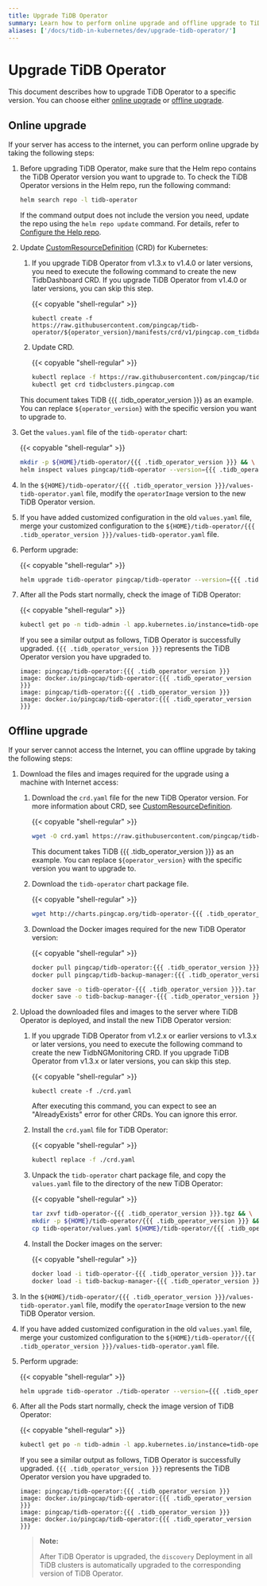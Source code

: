 ```yaml
---
title: Upgrade TiDB Operator
summary: Learn how to perform online upgrade and offline upgrade to TiDB Operator in the Kubernetes cluster.
aliases: ['/docs/tidb-in-kubernetes/dev/upgrade-tidb-operator/']
---
```


# Upgrade TiDB Operator

This document describes how to upgrade TiDB Operator to a specific version. You can choose either [online upgrade](#online-upgrade) or [offline upgrade](#offline-upgrade).

## Online upgrade

If your server has access to the internet, you can perform online upgrade by taking the following steps:

1. Before upgrading TiDB Operator, make sure that the Helm repo contains the TiDB Operator version you want to upgrade to. To check the TiDB Operator versions in the Helm repo, run the following command:

    ```bash
    helm search repo -l tidb-operator
    ```

    If the command output does not include the version you need, update the repo using the `helm repo update` command. For details, refer to [Configure the Help repo](tidb-toolkit.md#configure-the-helm-repo).

2. Update [CustomResourceDefinition](https://kubernetes.io/docs/tasks/access-kubernetes-api/custom-resources/custom-resource-definitions/) (CRD) for Kubernetes:

    1. If you upgrade TiDB Operator from v1.3.x to v1.4.0 or later versions, you need to execute the following command to create the new TidbDashboard CRD. If you upgrade TiDB Operator from v1.4.0 or later versions, you can skip this step.

        {{< copyable "shell-regular" >}}

        ```shell
        kubectl create -f https://raw.githubusercontent.com/pingcap/tidb-operator/${operator_version}/manifests/crd/v1/pingcap.com_tidbdashboards.yaml
        ```

    2. Update CRD.

        {{< copyable "shell-regular" >}}

        ```bash
        kubectl replace -f https://raw.githubusercontent.com/pingcap/tidb-operator/${operator_version}/manifests/crd.yaml && \
        kubectl get crd tidbclusters.pingcap.com
        ```

    This document takes TiDB {{{ .tidb_operator_version }}} as an example. You can replace `${operator_version}` with the specific version you want to upgrade to.

3. Get the `values.yaml` file of the `tidb-operator` chart:

    {{< copyable "shell-regular" >}}

    ```bash
    mkdir -p ${HOME}/tidb-operator/{{{ .tidb_operator_version }}} && \
    helm inspect values pingcap/tidb-operator --version={{{ .tidb_operator_version }}} > ${HOME}/tidb-operator/{{{ .tidb_operator_version }}}/values-tidb-operator.yaml
    ```

4. In the `${HOME}/tidb-operator/{{{ .tidb_operator_version }}}/values-tidb-operator.yaml` file, modify the `operatorImage` version to the new TiDB Operator version.

5. If you have added customized configuration in the old `values.yaml` file, merge your customized configuration to the `${HOME}/tidb-operator/{{{ .tidb_operator_version }}}/values-tidb-operator.yaml` file.

6. Perform upgrade:

    {{< copyable "shell-regular" >}}

    ```bash
    helm upgrade tidb-operator pingcap/tidb-operator --version={{{ .tidb_operator_version }}} -f ${HOME}/tidb-operator/{{{ .tidb_operator_version }}}/values-tidb-operator.yaml -n tidb-admin
    ```

7. After all the Pods start normally, check the image of TiDB Operator:

    {{< copyable "shell-regular" >}}

    ```bash
    kubectl get po -n tidb-admin -l app.kubernetes.io/instance=tidb-operator -o yaml | grep 'image:.*operator:'
    ```

    If you see a similar output as follows, TiDB Operator is successfully upgraded. `{{{ .tidb_operator_version }}}` represents the TiDB Operator version you have upgraded to.

    ```
    image: pingcap/tidb-operator:{{{ .tidb_operator_version }}}
    image: docker.io/pingcap/tidb-operator:{{{ .tidb_operator_version }}}
    image: pingcap/tidb-operator:{{{ .tidb_operator_version }}}
    image: docker.io/pingcap/tidb-operator:{{{ .tidb_operator_version }}}
    ```

## Offline upgrade

If your server cannot access the Internet, you can offline upgrade by taking the following steps:

1. Download the files and images required for the upgrade using a machine with Internet access:

    1. Download the `crd.yaml` file for the new TiDB Operator version. For more information about CRD, see [CustomResourceDefinition](https://kubernetes.io/docs/tasks/access-kubernetes-api/custom-resources/custom-resource-definitions/).

        {{< copyable "shell-regular" >}}

        ```bash
        wget -O crd.yaml https://raw.githubusercontent.com/pingcap/tidb-operator/${operator_version}/manifests/crd.yaml
        ```

        This document takes TiDB {{{ .tidb_operator_version }}} as an example. You can replace `${operator_version}` with the specific version you want to upgrade to.

    2. Download the `tidb-operator` chart package file.

        {{< copyable "shell-regular" >}}

        ```bash
        wget http://charts.pingcap.org/tidb-operator-{{{ .tidb_operator_version }}}.tgz
        ```

    3. Download the Docker images required for the new TiDB Operator version:

        {{< copyable "shell-regular" >}}

        ```bash
        docker pull pingcap/tidb-operator:{{{ .tidb_operator_version }}}
        docker pull pingcap/tidb-backup-manager:{{{ .tidb_operator_version }}}

        docker save -o tidb-operator-{{{ .tidb_operator_version }}}.tar pingcap/tidb-operator:{{{ .tidb_operator_version }}}
        docker save -o tidb-backup-manager-{{{ .tidb_operator_version }}}.tar pingcap/tidb-backup-manager:{{{ .tidb_operator_version }}}
        ```

2. Upload the downloaded files and images to the server where TiDB Operator is deployed, and install the new TiDB Operator version:

    1. If you upgrade TiDB Operator from v1.2.x or earlier versions to v1.3.x or later versions, you need to execute the following command to create the new TidbNGMonitoring CRD. If you upgrade TiDB Operator from v1.3.x or later versions, you can skip this step.

        {{< copyable "shell-regular" >}}

        ```shell
        kubectl create -f ./crd.yaml
        ```

        After executing this command, you can expect to see an "AlreadyExists" error for other CRDs. You can ignore this error.

    2. Install the `crd.yaml` file for TiDB Operator:

        {{< copyable "shell-regular" >}}

        ```bash
        kubectl replace -f ./crd.yaml
        ```

    3. Unpack the `tidb-operator` chart package file, and copy the `values.yaml` file to the directory of the new TiDB Operator:

        {{< copyable "shell-regular" >}}

        ```bash
        tar zxvf tidb-operator-{{{ .tidb_operator_version }}}.tgz && \
        mkdir -p ${HOME}/tidb-operator/{{{ .tidb_operator_version }}} && \
        cp tidb-operator/values.yaml ${HOME}/tidb-operator/{{{ .tidb_operator_version }}}/values-tidb-operator.yaml
        ```

    4. Install the Docker images on the server:

        {{< copyable "shell-regular" >}}

        ```bash
        docker load -i tidb-operator-{{{ .tidb_operator_version }}}.tar && \
        docker load -i tidb-backup-manager-{{{ .tidb_operator_version }}}.tar
        ```

3. In the `${HOME}/tidb-operator/{{{ .tidb_operator_version }}}/values-tidb-operator.yaml` file, modify the `operatorImage` version to the new TiDB Operator version.

4. If you have added customized configuration in the old `values.yaml` file, merge your customized configuration to the `${HOME}/tidb-operator/{{{ .tidb_operator_version }}}/values-tidb-operator.yaml` file.

5. Perform upgrade:

    {{< copyable "shell-regular" >}}

    ```bash
    helm upgrade tidb-operator ./tidb-operator --version={{{ .tidb_operator_version }}} -f ${HOME}/tidb-operator/{{{ .tidb_operator_version }}}/values-tidb-operator.yaml
    ```

6. After all the Pods start normally, check the image version of TiDB Operator:

    {{< copyable "shell-regular" >}}

    ```bash
    kubectl get po -n tidb-admin -l app.kubernetes.io/instance=tidb-operator -o yaml | grep 'image:.*operator:'
    ```

    If you see a similar output as follows, TiDB Operator is successfully upgraded. `{{{ .tidb_operator_version }}}` represents the TiDB Operator version you have upgraded to.

    ```
    image: pingcap/tidb-operator:{{{ .tidb_operator_version }}}
    image: docker.io/pingcap/tidb-operator:{{{ .tidb_operator_version }}}
    image: pingcap/tidb-operator:{{{ .tidb_operator_version }}}
    image: docker.io/pingcap/tidb-operator:{{{ .tidb_operator_version }}}
    ```

    > **Note:**
    >
    > After TiDB Operator is upgraded, the `discovery` Deployment in all TiDB clusters is automatically upgraded to the corresponding version of TiDB Operator.
